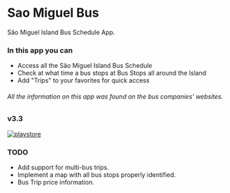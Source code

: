 # Sao Miguel Bus
São Miguel Island Bus Schedule App.

### In this app you can ###
* Access all the São Miguel Island Bus Schedule
* Check at what time a bus stops at Bus Stops all around the Island                               
* Add "Trips" to your favorites for quick access

###### All the information on this app was found on the bus companies' websites.  

### v3.3 ###
[![playstore](https://user-images.githubusercontent.com/56836057/133408897-e5d0c2f2-26d3-48cb-8e83-838344b3f02a.png)](https://play.google.com/store/apps/details?id=com.hsousa_apps.Autocarros&hl=pt)

### TODO ###
* Add support for multi-bus trips.
* Implement a map with all bus stops properly identified.
* Bus Trip price information.
